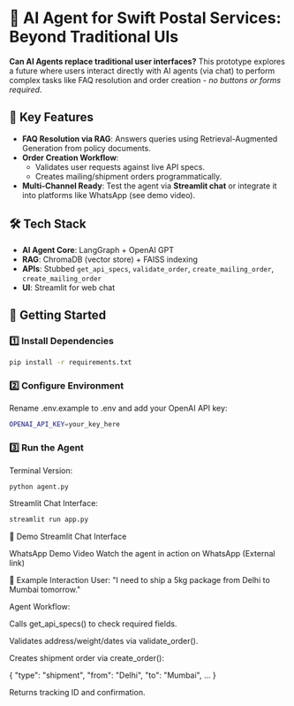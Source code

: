 # 🚀 AI Agent for Swift Postal Services: Beyond Traditional UIs  

**Can AI Agents replace traditional user interfaces?** This prototype explores a future where users interact directly with AI agents (via chat) to perform complex tasks like FAQ resolution and order creation - *no buttons or forms required*.

## 🌟 Key Features  
- **FAQ Resolution via RAG**: Answers queries using Retrieval-Augmented Generation from policy documents.  
- **Order Creation Workflow**:  
  - Validates user requests against live API specs.  
  - Creates mailing/shipment orders programmatically.  
- **Multi-Channel Ready**: Test the agent via **Streamlit chat** or integrate it into platforms like WhatsApp (see demo video).  

## 🛠️ Tech Stack  
- **AI Agent Core**: LangGraph + OpenAI GPT  
- **RAG**: ChromaDB (vector store) + FAISS indexing  
- **APIs**: Stubbed `get_api_specs`, `validate_order`, `create_mailing_order`, `create_mailing_order`
- **UI**: Streamlit for web chat  

## 🚀 Getting Started  

### 1️⃣ Install Dependencies  
```bash
pip install -r requirements.txt
```

### 2️⃣ Configure Environment
Rename .env.example to .env and add your OpenAI API key:

```bash
OPENAI_API_KEY=your_key_here
```

### 3️⃣ Run the Agent
Terminal Version:

```bash
python agent.py
```

Streamlit Chat Interface:

```bash
streamlit run app.py
```

🎥 Demo
Streamlit Chat Interface

WhatsApp Demo Video
Watch the agent in action on WhatsApp (External link)

🤖 Example Interaction
User: "I need to ship a 5kg package from Delhi to Mumbai tomorrow."

Agent Workflow:

Calls get_api_specs() to check required fields.

Validates address/weight/dates via validate_order().

Creates shipment order via create_order():

{ "type": "shipment", "from": "Delhi", "to": "Mumbai", ... }

Returns tracking ID and confirmation.